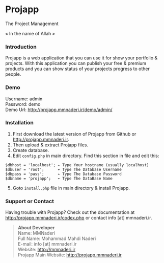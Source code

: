Projapp
=======
The Project Management

« In the name of Allah »
### Introduction
Projapp is a web application that you can use it for show your portfolio & projects. With this application you can publish your free & premium products and you can show status of your projects progress to other people.

### Demo
Username: admin<br/>
Password: demo<br/>
Demo Url: http://projapp.mmnaderi.ir/demo/admin/

### Installation
1. First download the latest version of Projapp from Github or <http://projapp.mmnaderi.ir>.
2. Then upload & extract Projapp files.
3. Create database.
4. Edit ```config.php``` in main directory. Find this section in file and edit this:
<pre><code>$dbhost = 'localhost'; ← Type Your hostname (usually localhost)
$dbuser = 'root';      ← Type The Database Username 
$dbpass = 'pass';      ← Type The Database Password
$dbname = 'projapp';   ← Type The DataBase Name
</code></pre>
5. Goto ```install.php``` file in main directory & install Projapp.

### Support or Contact
Having trouble with Projapp? Check out the documentation at http://projapp.mmnaderi.ir/codex.php or contact info [at] mmnaderi.ir.

> <strong>About Developer</strong><br/>
Name: MMNaderi<br/>
Full Name: Mohammad Mahdi Naderi<br/>
E-mail: info [at] mmnaderi.ir<br/>
Website: http://mmnaderi.ir<br/>
Projapp Main Website: http://projapp.mmnaderi.ir
